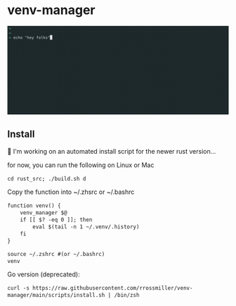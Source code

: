 # venv-manager

![](example.gif)

## Install
🚧 I'm working on an automated install script for the newer rust version...

for now, you can run the following on Linux or Mac
```
cd rust_src; ./build.sh d
```


Copy the function into ~/.zhsrc or ~/.bashrc

```
function venv() {
	venv_manager $@
	if [[ $? -eq 0 ]]; then
		eval $(tail -n 1 ~/.venv/.history)
	fi
}

```

```
source ~/.zshrc #(or ~/.bashrc)
venv
```

Go version (deprecated):

```
curl -s https://raw.githubusercontent.com/rrossmiller/venv-manager/main/scripts/install.sh | /bin/zsh

```
